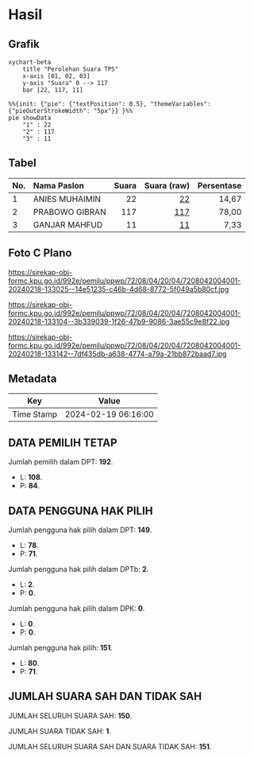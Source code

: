 # Hasil

## Grafik

```mermaid
xychart-beta
    title "Perolehan Suara TPS"
    x-axis [01, 02, 03]
    y-axis "Suara" 0 --> 117
    bar [22, 117, 11]
```

```mermaid
%%{init: {"pie": {"textPosition": 0.5}, "themeVariables": {"pieOuterStrokeWidth": "5px"}} }%%
pie showData
    "1" : 22
    "2" : 117
    "3" : 11
```

## Tabel

| No. | Nama Paslon    | Suara | Suara (raw) | Persentase |
|:--- |:-------------- | -----:| -----------:| ----------:|
| 1   | ANIES MUHAIMIN | 22    | [22][p-1]   | 14,67      |
| 2   | PRABOWO GIBRAN | 117   | [117][p-2]  | 78,00      |
| 3   | GANJAR MAHFUD  | 11    | [11][p-3]   | 7,33       |


[p-1]: https://github.com/gigit-pemilu/pemilu-2024-72-sulawesi-tengah/blob/main/pilpres/hitung-suara/sub/72-sulawesi-tengah/sub/08-parigi-moutong/sub/04-moutong/sub/2004-tuladenggi-pantai/sub/001-tps/sub/paslon-1.txt
[p-2]: https://github.com/gigit-pemilu/pemilu-2024-72-sulawesi-tengah/blob/main/pilpres/hitung-suara/sub/72-sulawesi-tengah/sub/08-parigi-moutong/sub/04-moutong/sub/2004-tuladenggi-pantai/sub/001-tps/sub/paslon-2.txt
[p-3]: https://github.com/gigit-pemilu/pemilu-2024-72-sulawesi-tengah/blob/main/pilpres/hitung-suara/sub/72-sulawesi-tengah/sub/08-parigi-moutong/sub/04-moutong/sub/2004-tuladenggi-pantai/sub/001-tps/sub/paslon-3.txt

## Foto C Plano

https://sirekap-obj-formc.kpu.go.id/992e/pemilu/ppwp/72/08/04/20/04/7208042004001-20240218-133025--14e51235-c46b-4d68-8772-5f049a5b80cf.jpg

https://sirekap-obj-formc.kpu.go.id/992e/pemilu/ppwp/72/08/04/20/04/7208042004001-20240218-133104--3b339039-1f26-47b9-9086-3ae55c9e8f22.jpg

https://sirekap-obj-formc.kpu.go.id/992e/pemilu/ppwp/72/08/04/20/04/7208042004001-20240218-133142--7df435db-a638-4774-a79a-21bb872baad7.jpg


## Metadata

| Key        | Value               |
| ---------- | ------------------- |
| Time Stamp | 2024-02-19 06:16:00 |


## DATA PEMILIH TETAP

Jumlah pemilih dalam DPT: **192**.
 * L: **108**.
 * P: **84**.

## DATA PENGGUNA HAK PILIH

Jumlah pengguna hak pilih dalam DPT: **149**.
 * L: **78**.
 * P: **71**.

Jumlah pengguna hak pilih dalam DPTb: **2**.
 * L: **2**.
 * P: **0**.

Jumlah pengguna hak pilih dalam DPK: **0**.
 * L: **0**.
 * P: **0**.

Jumlah pengguna hak pilih: **151**.
 * L: **80**.
 * P: **71**.

## JUMLAH SUARA SAH DAN TIDAK SAH

JUMLAH SELURUH SUARA SAH: **150**.

JUMLAH SUARA TIDAK SAH: **1**.

JUMLAH SELURUH SUARA SAH DAN SUARA TIDAK SAH: **151**.


